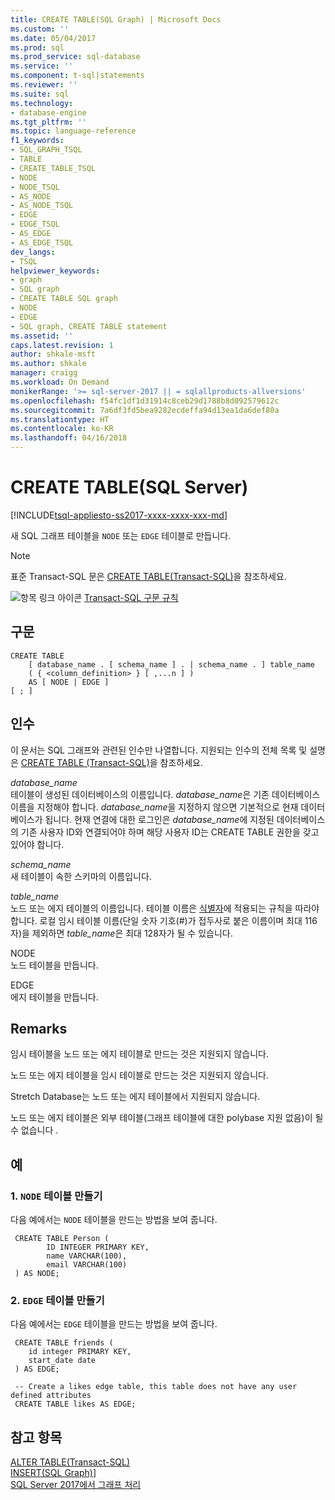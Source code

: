 ```yaml
---
title: CREATE TABLE(SQL Graph) | Microsoft Docs
ms.custom: ''
ms.date: 05/04/2017
ms.prod: sql
ms.prod_service: sql-database
ms.service: ''
ms.component: t-sql|statements
ms.reviewer: ''
ms.suite: sql
ms.technology:
- database-engine
ms.tgt_pltfrm: ''
ms.topic: language-reference
f1_keywords:
- SQL_GRAPH_TSQL
- TABLE
- CREATE_TABLE_TSQL
- NODE
- NODE_TSQL
- AS_NODE
- AS_NODE_TSQL
- EDGE
- EDGE_TSQL
- AS_EDGE
- AS_EDGE_TSQL
dev_langs:
- TSQL
helpviewer_keywords:
- graph
- SQL graph
- CREATE TABLE SQL graph
- NODE
- EDGE
- SQL graph, CREATE TABLE statement
ms.assetid: ''
caps.latest.revision: 1
author: shkale-msft
ms.author: shkale
manager: craigg
ms.workload: On Demand
monikerRange: '>= sql-server-2017 || = sqlallproducts-allversions'
ms.openlocfilehash: f54fc1df1d31914c8ceb29d1788b8d092579612c
ms.sourcegitcommit: 7a6df3fd5bea9282ecdeffa94d13ea1da6def80a
ms.translationtype: HT
ms.contentlocale: ko-KR
ms.lasthandoff: 04/16/2018
---
```

# <a name="create-table-sql-graph"></a>CREATE TABLE(SQL Server)
[!INCLUDE[tsql-appliesto-ss2017-xxxx-xxxx-xxx-md](../../includes/tsql-appliesto-ss2017-xxxx-xxxx-xxx-md.md)]

새 SQL 그래프 테이블을 `NODE` 또는 `EDGE` 테이블로 만듭니다. 
  
> [!NOTE]   
>  표준 Transact-SQL 문은 [CREATE TABLE(Transact-SQL)](../../t-sql/statements/create-table-transact-sql.md)을 참조하세요.
  
 ![항목 링크 아이콘](../../database-engine/configure-windows/media/topic-link.gif "항목 링크 아이콘") [Transact-SQL 구문 규칙](../../t-sql/language-elements/transact-sql-syntax-conventions-transact-sql.md)  
  
## <a name="syntax"></a>구문  
  
```  
CREATE TABLE   
    [ database_name . [ schema_name ] . | schema_name . ] table_name   
    ( { <column_definition> } [ ,...n ] )   
    AS [ NODE | EDGE ]
[ ; ]  
```  
  
  
## <a name="arguments"></a>인수  
이 문서는 SQL 그래프와 관련된 인수만 나열합니다. 지원되는 인수의 전체 목록 및 설명은 [CREATE TABLE (Transact-SQL)](../../t-sql/statements/create-table-transact-sql.md)을 참조하세요.

 *database_name*    
 테이블이 생성된 데이터베이스의 이름입니다. *database_name*은 기존 데이터베이스 이름을 지정해야 합니다. *database_name*을 지정하지 않으면 기본적으로 현재 데이터베이스가 됩니다. 현재 연결에 대한 로그인은 *database_name*에 지정된 데이터베이스의 기존 사용자 ID와 연결되어야 하며 해당 사용자 ID는 CREATE TABLE 권한을 갖고 있어야 합니다.  
  
 *schema_name*    
 새 테이블이 속한 스키마의 이름입니다.  
  
 *table_name*    
 노드 또는 에지 테이블의 이름입니다. 테이블 이름은 [식별자](../../relational-databases/databases/database-identifiers.md)에 적용되는 규칙을 따라야 합니다. 로컬 임시 테이블 이름(단일 숫자 기호(#)가 접두사로 붙은 이름이며 최대 116자)을 제외하면 *table_name*은 최대 128자가 될 수 있습니다.  
  
 NODE   
 노드 테이블을 만듭니다.

 EDGE  
 에지 테이블을 만듭니다.  
  
## <a name="remarks"></a>Remarks  
임시 테이블을 노드 또는 에지 테이블로 만드는 것은 지원되지 않습니다.  

노드 또는 에지 테이블을 임시 테이블로 만드는 것은 지원되지 않습니다.

Stretch Database는 노드 또는 에지 테이블에서 지원되지 않습니다.

노드 또는 에지 테이블은 외부 테이블(그래프 테이블에 대한 polybase 지원 없음)이 될 수 없습니다 . 
  
 
## <a name="examples"></a>예  
  
### <a name="a-create-a-node-table"></a>1. `NODE` 테이블 만들기
 다음 예에서는 `NODE` 테이블을 만드는 방법을 보여 줍니다.

```
 CREATE TABLE Person (
        ID INTEGER PRIMARY KEY, 
        name VARCHAR(100), 
        email VARCHAR(100)
 ) AS NODE;
```

### <a name="b-create-an-edge-table"></a>2. `EDGE` 테이블 만들기
다음 예에서는 `EDGE` 테이블을 만드는 방법을 보여 줍니다.

```
 CREATE TABLE friends (
    id integer PRIMARY KEY,
    start_date date
 ) AS EDGE;

```

```
 -- Create a likes edge table, this table does not have any user defined attributes   
 CREATE TABLE likes AS EDGE;

```


## <a name="see-also"></a>참고 항목  
 [ALTER TABLE&#40;Transact-SQL&#41;](../../t-sql/statements/alter-table-transact-sql.md)   
 [INSERT(SQL Graph)](../../t-sql/statements/insert-sql-graph.md)]  
 [SQL Server 2017에서 그래프 처리](../../relational-databases/graphs/sql-graph-overview.md)

